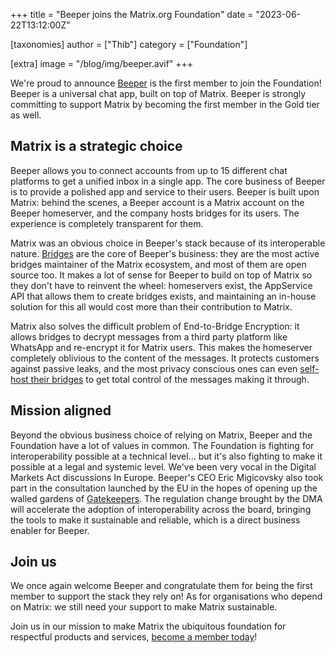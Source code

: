 +++
title = "Beeper joins the Matrix.org Foundation"
date = "2023-06-22T13:12:00Z"

[taxonomies]
author = ["Thib"]
category = ["Foundation"]

[extra]
image = "/blog/img/beeper.avif"
+++

We're proud to announce [Beeper](https://beeper.com) is the first member to join
the Foundation! Beeper is a universal chat app, built on top of Matrix. Beeper
is strongly committing to support Matrix by becoming the first member in the
Gold tier as well.


## Matrix is a strategic choice

Beeper allows you to connect accounts from up to 15 different chat platforms to
get a unified inbox in a single app. The core business of Beeper is to provide a
polished app and service to their users. Beeper is built upon Matrix: behind the
scenes, a Beeper account is a Matrix account on the Beeper homeserver, and the
company hosts bridges for its users. The experience is completely transparent
for them.

Matrix was an obvious choice in Beeper's stack because of its interoperable
nature. [Bridges](https://matrix.org/ecosystem/bridges/) are the core of
Beeper's business: they are the most active bridges maintainer of the Matrix
ecosystem, and most of them are open source too. It makes a lot of sense for
Beeper to build on top of Matrix so they don't have to reinvent the wheel:
homeservers exist, the AppService API that allows them to create bridges exists,
and maintaining an in-house solution for this all would cost more than their
contribution to Matrix.

Matrix also solves the difficult problem of End-to-Bridge Encryption: it allows
bridges to decrypt messages from a third party platform like WhatsApp and
re-encrypt it for Matrix users. This makes the homeserver completely oblivious
to the content of the messages. It protects customers against passive leaks, and
the most privacy conscious ones can even [self-host their bridges](https://github.com/beeper/bridge-manager)
to get total control of the messages making it through.


## Mission aligned

Beyond the obvious business choice of relying on Matrix, Beeper and the
Foundation have a lot of values in common. The Foundation is fighting for
interoperability possible at a technical level… but it's also fighting to make
it possible at a legal and systemic level. We've been very vocal in the Digital
Markets Act discussions In Europe. Beeper's CEO Eric Migicovsky also took part
in the consultation launched by the EU in the hopes of opening up the walled
gardens of [Gatekeepers](https://commission.europa.eu/strategy-and-policy/priorities-2019-2024/europe-fit-digital-age/digital-markets-act-ensuring-fair-and-open-digital-markets_en#who-are-the-gatekeepers).
The regulation change brought by the DMA will accelerate the adoption of
interoperability across the board, bringing the tools to make it sustainable and
reliable, which is a direct business enabler for Beeper.


## Join us

We once again welcome Beeper and congratulate them for being the first member to
support the stack they rely on! As for organisations who depend on Matrix: we
still need your support to make Matrix sustainable.

Join us in our mission to make Matrix the ubiquitous foundation for respectful
products and services, [become a member today](https://matrix.org/membership)!
